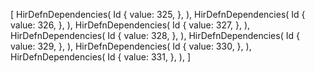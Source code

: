 [
    HirDefnDependencies(
        Id {
            value: 325,
        },
    ),
    HirDefnDependencies(
        Id {
            value: 326,
        },
    ),
    HirDefnDependencies(
        Id {
            value: 327,
        },
    ),
    HirDefnDependencies(
        Id {
            value: 328,
        },
    ),
    HirDefnDependencies(
        Id {
            value: 329,
        },
    ),
    HirDefnDependencies(
        Id {
            value: 330,
        },
    ),
    HirDefnDependencies(
        Id {
            value: 331,
        },
    ),
]